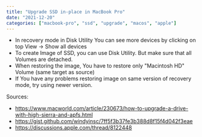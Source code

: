 ```yaml
---
title: "Upgrade SSD in-place in MacBook Pro"
date: "2021-12-20"
categories: ["macbook-pro", "ssd", "upgrade", "macos", "apple"]
---
```



 * In recovery mode in Disk Utility You can see more devices by clicking on top View -> Show all devices
 * To create Image of SSD, you can use Disk Utility. But make sure that all Volumes are detached.
 * When restoring the image, You have to restore only "Macintosh HD" Volume (same target as source)
 * If You have any problems restoring image on same version of recovery mode, try using newer version.



Sources:
 * <https://www.macworld.com/article/230673/how-to-upgrade-a-drive-with-high-sierra-and-apfs.html>
 * <https://gist.github.com/windyinsc/7ff5f3b37fe3b388d8f15f4d042f3eae>
 * <https://discussions.apple.com/thread/8122448>